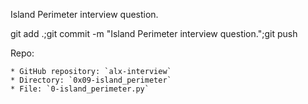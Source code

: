 Island Perimeter interview question.

git add .;git commit -m "Island Perimeter interview question.";git push

Repo:

    * GitHub repository: `alx-interview`
    * Directory: `0x09-island_perimeter`
    * File: `0-island_perimeter.py`
